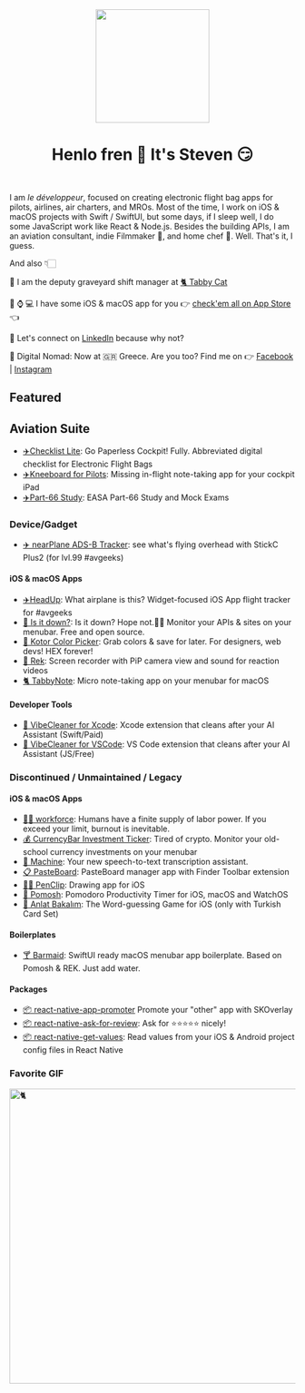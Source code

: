 <div align="center">
	<img src="https://i.imgur.com/2Pp6frR.png" height="200" />
	<h1>Henlo fren 👋 It's Steven 😏</h1>
</div>
<br>

I am <i>le développeur</i>, focused on creating electronic flight bag apps for pilots, airlines, air charters, and MROs. Most of the time, I work on iOS & macOS projects with Swift / SwiftUI, but some days, if I sleep well, I do some JavaScript work like React & Node.js. Besides the building APIs, I am an aviation consultant, indie Filmmaker 🎥, and home chef 🔪. Well. That's it, I guess.

And also 👇🏻

💼 I am the deputy graveyard shift manager at [🐈 Tabby Cat](https://tabbythecat.com) 

📱 ⌚️ 💻 I have some iOS & macOS app for you 👉 [check'em all on App Store](https://apps.apple.com/us/developer/selcuk-dolapci/id1509031121) 👈 

🤔 Let's connect on [LinkedIn](https://www.linkedin.com/in/stevenselcuk/) because why not?

📍 Digital Nomad: Now at 🇬🇷 Greece. Are you too? Find me on  👉 [Facebook](https://www.facebook.com/stewieselcuk/)  | 
[Instagram](https://www.instagram.com/stevenselcuk/)


## Featured

## Aviation Suite


- [✈️Checklist Lite](https://apps.apple.com/us/app/checklist-lite/id6749446024): Go Paperless Cockpit! Fully. Abbreviated digital checklist for Electronic Flight Bags
- [✈️Kneeboard for Pilots](https://apps.apple.com/us/app/kneeboard-for-pilots/id6749446180): Missing in-flight note-taking app for your cockpit iPad
- [✈️Part-66 Study](https://apps.apple.com/us/app/part-66-pro-easa-mock-exam/id6751455095): EASA Part-66 Study and Mock Exams

### Device/Gadget

- [✈️ nearPlane ADS-B Tracker](https://github.com/stevenselcuk/nearPlane): see what's flying overhead with StickC Plus2 (for lvl.99 #avgeeks)


#### iOS & macOS Apps



- [✈️HeadUp](https://apps.apple.com/us/app/headup-what-plane-is-this/id6752604170): What airplane is this? Widget-focused iOS App flight tracker for #avgeeks 
- [🤨 Is it down?](https://github.com/stevenselcuk/IsItDown): Is it down? Hope not.🤷‍♂️ Monitor your APIs & sites on your menubar. Free and open source.
- [🌈 Kotor Color Picker](https://apps.apple.com/us/app/kotor-color-picker/id1626508161): Grab colors & save for later. For designers, web devs! HEX forever!
- [📼 Rek](https://apps.apple.com/us/app/rek-screen-capture-with-pip/id1543879930): Screen recorder with PiP camera view and sound for reaction videos
- [🐈 TabbyNote](https://apps.apple.com/us/app/tabbynote-micro-note-taking/id1555858947?ref=github): Micro note-taking app on your menubar for macOS

#### Developer Tools


- [🧹 VibeCleaner for Xcode](https://apps.apple.com/us/app/vibecleaner/id6752489272): Xcode extension that cleans after your AI Assistant (Swift/Paid)
- [🧹 VibeCleaner for VSCode](https://marketplace.visualstudio.com/items?itemName=Tabby.tabbycat-vibecleaner): VS Code extension that cleans after your AI Assistant (JS/Free)


### Discontinued / Unmaintained / Legacy

#### iOS & macOS Apps

- [💪🏻 workforce](https://github.com/stevenselcuk/workforce): Humans have a finite supply of labor power. If you exceed your limit, burnout is inevitable. 
- [💰 CurrencyBar Investment Ticker](https://github.com/stevenselcuk/CurrencyBar): Tired of crypto. Monitor your old-school currency investments on your menubar 
- [🤖 Machine](https://github.com/stevenselcuk/Machine): Your new speech-to-text transcription assistant.
- [📋 PasteBoard](https://github.com/stevenselcuk/PasteBoard): PasteBoard manager app with Finder Toolbar extension
- [✍🏻 PenClip](https://apps.apple.com/us/app/penclip/id1526811408): Drawing app for iOS
- [🍅 Pomosh](https://github.com/stevenselcuk/Pomosh-macOS): Pomodoro Productivity Timer for iOS, macOS and WatchOS
- [🥳 Anlat Bakalım](https://apps.apple.com/us/app/anlat-bakal%C4%B1m/id1526011547): The Word-guessing Game for iOS (only with Turkish Card Set)

#### Boilerplates

- [🍸 Barmaid](https://github.com/stevenselcuk/Barmaid): SwiftUI ready macOS menubar app boilerplate. Based on Pomosh & REK. Just add water.

#### Packages

- [📦 react-native-app-promoter](https://github.com/stevenselcuk/react-native-app-promoter) Promote your "other" app with SKOverlay
- [📦 react-native-ask-for-review](https://github.com/stevenselcuk/react-native-ask-for-review): Ask for ⭐️⭐️⭐️⭐️⭐️ nicely!
- [📦 react-native-get-values](https://github.com/stevenselcuk/react-native-get-values): Read values from your iOS & Android project config files in React Native

### Favorite GIF

 <img
      src="https://github.com/stevenselcuk/stevenselcuk/blob/master/cat.gif"
      height="520"
      alt="🐈 "
      title="🐈 "
    />


